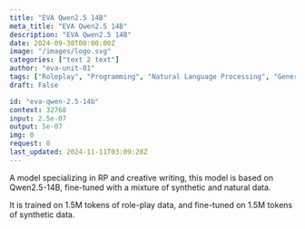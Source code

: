 ```yaml
---
title: "EVA Qwen2.5 14B"
meta_title: "EVA Qwen2.5 14B"
description: "EVA Qwen2.5 14B"
date: 2024-09-30T00:00:00Z
image: "/images/logo.svg"
categories: ["text 2 text"]
author: "eva-unit-01"
tags: ["Roleplay", "Programming", "Natural Language Processing", "Generative AI", "Chatbots"]
draft: False

id: "eva-qwen-2.5-14b"
context: 32768
input: 2.5e-07
output: 5e-07
img: 0
request: 0
last_updated: 2024-11-11T03:09:28Z
---
```


A model specializing in RP and creative writing, this model is based on Qwen2.5-14B, fine-tuned with a mixture of synthetic and natural data.

It is trained on 1.5M tokens of role-play data, and fine-tuned on 1.5M tokens of synthetic data.

